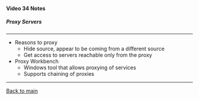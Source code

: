 #### Video 34 Notes

##### Proxy Servers

---

- Reasons to proxy
  - Hide source, appear to be coming from a different source
  - Get access to servers reachable only from the proxy
- Proxy Workbench
  - Windows tool that allows proxying of services
  - Supports chaining of proxies

---

[Back to main](https://github.com/rot0xd/CBTNuggets/blob/master/CEHv9/README.md)

